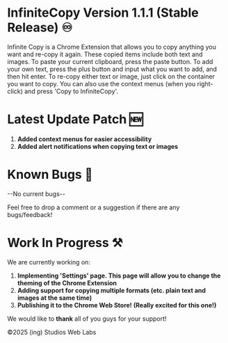 # InfiniteCopy Version 1.1.1 (Stable Release) ♾️
Infinite Copy is a Chrome Extension that allows you to copy anything you want and re-copy it again. These copied items include both text and images. To paste your current clipboard, press the paste button. To add your own text, press the plus button and input what you want to add, and then hit enter. To re-copy either text or image, just click on the container you want to copy. You can also use the context menus (when you right-click) and press 'Copy to InfiniteCopy'.
# Latest Update Patch 🆕
1. **Added context menus for easier accessibility**
2. **Added alert notifications when copying text or images**
# Known Bugs 🐞
--No current bugs--

Feel free to drop a comment or a suggestion if there are any bugs/feedback!
# Work In Progress ⚒️
We are currently working on:
1. **Implementing 'Settings' page. This page will allow you to change the theming of the Chrome Extension**
2. **Adding support for copying multiple formats (etc. plain text and images at the same time)**
3. **Publishing it to the Chrome Web Store! (Really excited for this one!)**

We would like to **thank** all of you guys for your support!

©2025 (ing) Studios Web Labs

